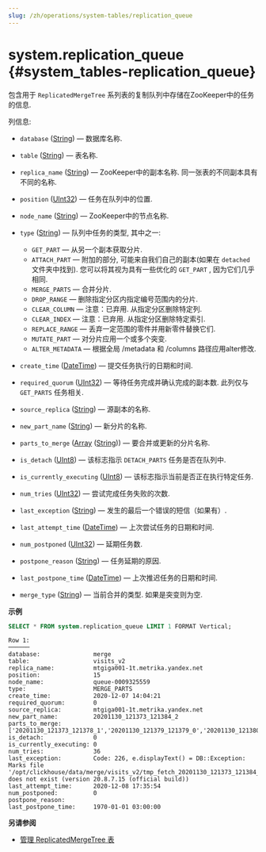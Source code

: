 ```yaml
---
slug: /zh/operations/system-tables/replication_queue
---
```

# system.replication_queue {#system_tables-replication_queue}

包含用于 `ReplicatedMergeTree` 系列表的复制队列中存储在ZooKeeper中的任务的信息.

列信息:

-   `database` ([String](../../sql-reference/data-types/string.md)) — 数据库名称.

-   `table` ([String](../../sql-reference/data-types/string.md)) — 表名称.

-   `replica_name` ([String](../../sql-reference/data-types/string.md)) — ZooKeeper中的副本名称. 同一张表的不同副本具有不同的名称.

-   `position` ([UInt32](../../sql-reference/data-types/int-uint.md)) — 任务在队列中的位置.

-   `node_name` ([String](../../sql-reference/data-types/string.md)) — ZooKeeper中的节点名称.

-   `type` ([String](../../sql-reference/data-types/string.md)) — 队列中任务的类型, 其中之一:

    -   `GET_PART` — 从另一个副本获取分片.
    -   `ATTACH_PART` — 附加的部分, 可能来自我们自己的副本(如果在 `detached` 文件夹中找到). 您可以将其视为具有一些优化的 `GET_PART` , 因为它们几乎相同.
    -   `MERGE_PARTS` — 合并分片.
    -   `DROP_RANGE` — 删除指定分区内指定编号范围内的分片.
    -   `CLEAR_COLUMN` — 注意：已弃用. 从指定分区删除特定列.
    -   `CLEAR_INDEX` — 注意：已弃用. 从指定分区删除特定索引.
    -   `REPLACE_RANGE` — 丢弃一定范围的零件并用新零件替换它们.
    -   `MUTATE_PART` — 对分片应用一个或多个突变.
    -   `ALTER_METADATA` — 根据全局 /metadata 和 /columns 路径应用alter修改.

-   `create_time` ([DateTime](../../sql-reference/data-types/datetime.md)) — 提交任务执行的日期和时间.

-   `required_quorum` ([UInt32](../../sql-reference/data-types/int-uint.md)) — 等待任务完成并确认完成的副本数. 此列仅与 `GET_PARTS` 任务相关.

-   `source_replica` ([String](../../sql-reference/data-types/string.md)) — 源副本的名称.

-   `new_part_name` ([String](../../sql-reference/data-types/string.md)) — 新分片的名称.

-   `parts_to_merge` ([Array](../../sql-reference/data-types/array.md) ([String](../../sql-reference/data-types/string.md))) — 要合并或更新的分片名称.

-   `is_detach` ([UInt8](../../sql-reference/data-types/int-uint.md)) — 该标志指示 `DETACH_PARTS` 任务是否在队列中.

-   `is_currently_executing` ([UInt8](../../sql-reference/data-types/int-uint.md)) — 该标志指示当前是否正在执行特定任务.

-   `num_tries` ([UInt32](../../sql-reference/data-types/int-uint.md)) — 尝试完成任务失败的次数.

-   `last_exception` ([String](../../sql-reference/data-types/string.md)) — 发生的最后一个错误的短信（如果有）.

-   `last_attempt_time` ([DateTime](../../sql-reference/data-types/datetime.md)) — 上次尝试任务的日期和时间.

-   `num_postponed` ([UInt32](../../sql-reference/data-types/int-uint.md)) — 延期任务数.

-   `postpone_reason` ([String](../../sql-reference/data-types/string.md)) — 任务延期的原因.

-   `last_postpone_time` ([DateTime](../../sql-reference/data-types/datetime.md)) — 上次推迟任务的日期和时间.

-   `merge_type` ([String](../../sql-reference/data-types/string.md)) — 当前合并的类型. 如果是突变则为空.

**示例**

``` sql
SELECT * FROM system.replication_queue LIMIT 1 FORMAT Vertical;
```

``` text
Row 1:
──────
database:               merge
table:                  visits_v2
replica_name:           mtgiga001-1t.metrika.yandex.net
position:               15
node_name:              queue-0009325559
type:                   MERGE_PARTS
create_time:            2020-12-07 14:04:21
required_quorum:        0
source_replica:         mtgiga001-1t.metrika.yandex.net
new_part_name:          20201130_121373_121384_2
parts_to_merge:         ['20201130_121373_121378_1','20201130_121379_121379_0','20201130_121380_121380_0','20201130_121381_121381_0','20201130_121382_121382_0','20201130_121383_121383_0','20201130_121384_121384_0']
is_detach:              0
is_currently_executing: 0
num_tries:              36
last_exception:         Code: 226, e.displayText() = DB::Exception: Marks file '/opt/clickhouse/data/merge/visits_v2/tmp_fetch_20201130_121373_121384_2/CounterID.mrk' does not exist (version 20.8.7.15 (official build))
last_attempt_time:      2020-12-08 17:35:54
num_postponed:          0
postpone_reason:
last_postpone_time:     1970-01-01 03:00:00
```

**另请参阅**

-   [管理 ReplicatedMergeTree 表](../../sql-reference/statements/system.md#query-language-system-replicated)
